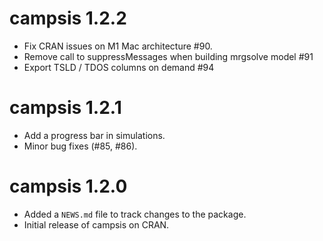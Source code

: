 # campsis 1.2.2

* Fix CRAN issues on M1 Mac architecture #90.
* Remove call to suppressMessages when building mrgsolve model #91
* Export TSLD / TDOS columns on demand #94

# campsis 1.2.1

* Add a progress bar in simulations.
* Minor bug fixes (#85, #86).

# campsis 1.2.0

* Added a `NEWS.md` file to track changes to the package.
* Initial release of campsis on CRAN.
